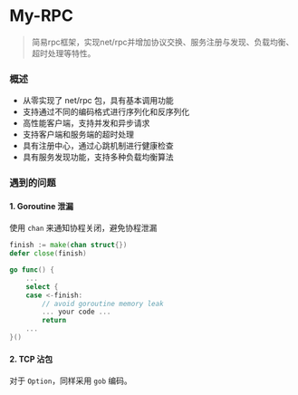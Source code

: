 # My-RPC

> 简易rpc框架，实现net/rpc并增加协议交换、服务注册与发现、负载均衡、超时处理等特性。

### 概述
- 从零实现了 net/rpc 包，具有基本调用功能
- 支持通过不同的编码格式进行序列化和反序列化
- 高性能客户端，支持并发和异步请求
- 支持客户端和服务端的超时处理
- 具有注册中心，通过心跳机制进行健康检查
- 具有服务发现功能，支持多种负载均衡算法

### 遇到的问题
#### 1. Goroutine 泄漏
使用 `chan` 来通知协程关闭，避免协程泄漏
```go
finish := make(chan struct{})
defer close(finish)

go func() {
    ...
    select {
    case <-finish:
        // avoid goroutine memory leak
        ... your code ...
        return
    ...
}()
```

#### 2. TCP 沾包
对于 `Option`，同样采用 `gob` 编码。